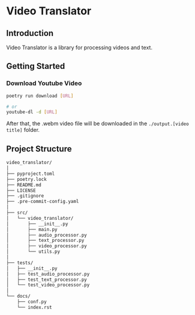 # Video Translator

## Introduction

Video Translator is a library for processing videos and text.

## Getting Started

### Download Youtube Video

```sh
poetry run download [URL]

# or
youtube-dl -d [URL]
```

After that, the .webm video file will be downloaded in the `./output.[video title]` folder.

## Project Structure

```bash
video_translator/
│
├── pyproject.toml
├── poetry.lock
├── README.md
├── LICENSE
├── .gitignore
├── .pre-commit-config.yaml
│
├── src/
│   └── video_translator/
│       ├── __init__.py
│       ├── main.py
│       ├── audio_processor.py
│       ├── text_processor.py
│       ├── video_processor.py
│       └── utils.py
│
├── tests/
│   ├── __init__.py
│   ├── test_audio_processor.py
│   ├── test_text_processor.py
│   └── test_video_processor.py
│
└── docs/
    ├── conf.py
    └── index.rst
```
